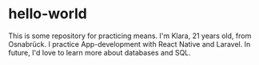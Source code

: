 # hello-world

This is some repository for practicing means.
I'm Klara, 21 years old, from Osnabrück. I practice App-development with React Native and Laravel. In future, I'd love to learn more about databases and SQL.
